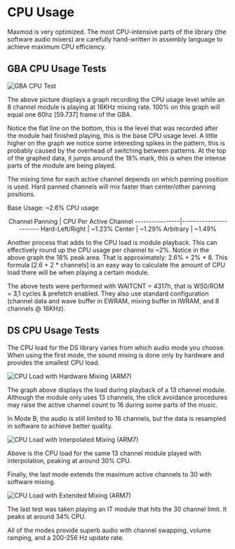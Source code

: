 # CPU Usage

Maxmod is very optimized. The most CPU-intensive parts of the library (the
software audio mixers) are carefully hand-written in assembly language to
achieve maximum CPU efficiency.

## GBA CPU Usage Tests

![GBA CPU Test](cpu_graph_gba.png "GBA CPU Test (image captured from GBA screen)")

The above picture displays a graph recording the CPU usage level while an 8
channel module is playing at 16KHz mixing rate. 100% on this graph will equal
one 60hz [59.737] frame of the GBA.

Notice the flat line on the bottom, this is the level that was recorded after
the module had finished playing, this is the base CPU usage level. A little
higher on the graph we notice some interesting spikes in the pattern, this is
probably caused by the overhead of switching between patterns. At the top of the
graphed data, it jumps around the 18% mark, this is when the intense parts of
the module are being played.

The mixing time for each active channel depends on which panning position is
used. Hard panned channels will mix faster than center/other panning positions.

Base Usage: ~2.6% CPU usage

<center>
Channel Panning | CPU Per Active Channel
----------------|-----------------------
Hard-Left/Right | ~1.23%
Center          | ~1.29%
Arbitrary       | ~1.49%
</center>

Another process that adds to the CPU load is module playback. This can
effectively round up the CPU usage per channel to ~2%. Notice in the above graph
the 18% peak area. That is approximately: 2.6% + 2% * 8. This formula [2.6 + 2 *
channels] is an easy way to calculate the amount of CPU load there will be when
playing a certain module.

The above tests were performed with WAITCNT = 4317h, that is WS0/ROM = 3,1
cycles & prefetch enabled. They also use standard configuration (channel data
and wave buffer in EWRAM, mixing buffer in IWRAM, and 8 channels @ 16KHz).

## DS CPU Usage Tests

The CPU load for the DS library varies from which audio mode you choose. When
using the first mode, the sound mixing is done only by hardware and provides the
smallest CPU load.

![CPU Load with Hardware Mixing (ARM7)](cpu_graph_ds.png "CPU Load with Hardware Mixing (ARM7)")

The graph above displays the load during playback of a 13 channel module.
Although the module only uses 13 channels, the click avoidance procedures may
raise the active channel count to 16 during some parts of the music.

In Mode B, the audio is still limited to 16 channels, but the data is resampled
in software to achieve better quality.

![CPU Load with Interpolated Mixing (ARM7)](cpu_graph_dsb.png "CPU Load with Interpolated Mixing (ARM7)")

Above is the CPU load for the same 13 channel module played with interpolation,
peaking at around 30% CPU.

Finally, the last mode extends the maximum active channels to 30 with software
mixing.

![CPU Load with Extended Mixing (ARM7)](cpu_graph_dsc.png "CPU Load with Extended Mixing (ARM7)")

The last test was taken playing an IT module that hits the 30 channel limit. It
peaks at around 34% CPU.

All of the modes provide superb audio with channel swapping, volume ramping, and
a 200-256 Hz update rate.
